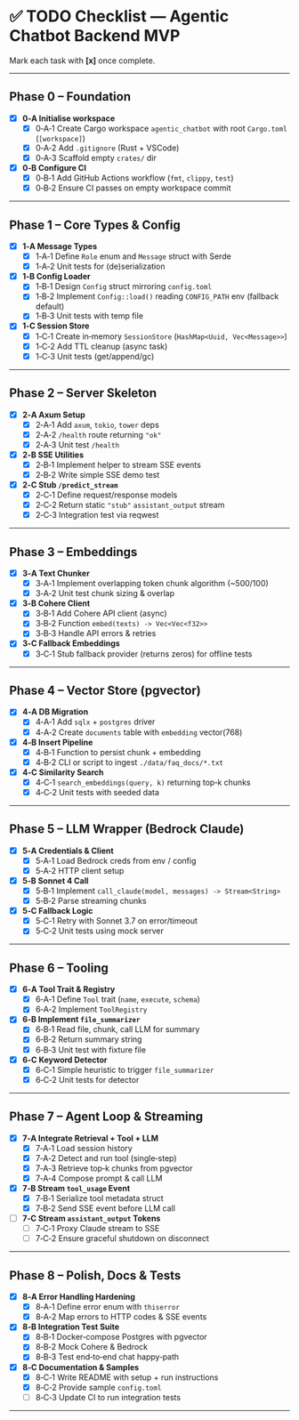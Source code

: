 # ✅ TODO Checklist — Agentic Chatbot Backend MVP

Mark each task with **[x]** once complete.

---

## Phase 0 – Foundation
- [X] **0‑A Initialise workspace**
  - [X] 0‑A‑1 Create Cargo workspace `agentic_chatbot` with root `Cargo.toml` (`[workspace]`)
  - [X] 0‑A‑2 Add `.gitignore` (Rust + VSCode)
  - [X] 0‑A‑3 Scaffold empty `crates/` dir
- [X] **0‑B Configure CI**
  - [X] 0‑B‑1 Add GitHub Actions workflow (`fmt`, `clippy`, `test`)
  - [X] 0‑B‑2 Ensure CI passes on empty workspace commit

---

## Phase 1 – Core Types & Config
- [X] **1‑A Message Types**
  - [X] 1‑A‑1 Define `Role` enum and `Message` struct with Serde
  - [X] 1‑A‑2 Unit tests for (de)serialization
- [X] **1‑B Config Loader**
  - [X] 1‑B‑1 Design `Config` struct mirroring `config.toml`
  - [X] 1‑B‑2 Implement `Config::load()` reading `CONFIG_PATH` env (fallback default)
  - [X] 1‑B‑3 Unit tests with temp file
- [X] **1‑C Session Store**
  - [X] 1‑C‑1 Create in‑memory `SessionStore` (`HashMap<Uuid, Vec<Message>>`)
  - [X] 1‑C‑2 Add TTL cleanup (async task)
  - [X] 1‑C‑3 Unit tests (get/append/gc)

---

## Phase 2 – Server Skeleton
- [X] **2‑A Axum Setup**
  - [X] 2‑A‑1 Add `axum`, `tokio`, `tower` deps
  - [X] 2‑A‑2 `/health` route returning `"ok"`
  - [X] 2‑A‑3 Unit test `/health`
- [X] **2‑B SSE Utilities**
  - [X] 2‑B‑1 Implement helper to stream SSE events
  - [X] 2‑B‑2 Write simple SSE demo test
- [X] **2‑C Stub `/predict_stream`**
  - [X] 2‑C‑1 Define request/response models
  - [X] 2‑C‑2 Return static `"stub"` `assistant_output` stream
  - [X] 2‑C‑3 Integration test via reqwest

---

## Phase 3 – Embeddings
- [X] **3‑A Text Chunker**
  - [X] 3‑A‑1 Implement overlapping token chunk algorithm (~500/100)
  - [X] 3‑A‑2 Unit test chunk sizing & overlap
- [X] **3‑B Cohere Client**
  - [X] 3‑B‑1 Add Cohere API client (async)
  - [X] 3‑B‑2 Function `embed(texts) -> Vec<Vec<f32>>`
  - [X] 3‑B‑3 Handle API errors & retries
- [X] **3‑C Fallback Embeddings**
  - [X] 3‑C‑1 Stub fallback provider (returns zeros) for offline tests

---

## Phase 4 – Vector Store (pgvector)
- [X] **4‑A DB Migration**
  - [X] 4‑A‑1 Add `sqlx` + `postgres` driver
  - [X] 4‑A‑2 Create `documents` table with `embedding` vector(768)
- [X] **4‑B Insert Pipeline**
  - [X] 4‑B‑1 Function to persist chunk + embedding
  - [X] 4‑B‑2 CLI or script to ingest `./data/faq_docs/*.txt`
- [X] **4‑C Similarity Search**
  - [X] 4‑C‑1 `search_embeddings(query, k)` returning top‑k chunks
  - [X] 4‑C‑2 Unit tests with seeded data

---

## Phase 5 – LLM Wrapper (Bedrock Claude)
- [X] **5‑A Credentials & Client**
  - [X] 5‑A‑1 Load Bedrock creds from env / config
  - [X] 5‑A‑2 HTTP client setup
- [X] **5‑B Sonnet 4 Call**
  - [X] 5‑B‑1 Implement `call_claude(model, messages) -> Stream<String>`
  - [X] 5‑B‑2 Parse streaming chunks
- [X] **5‑C Fallback Logic**
  - [X] 5‑C‑1 Retry with Sonnet 3.7 on error/timeout
  - [X] 5‑C‑2 Unit tests using mock server

---

## Phase 6 – Tooling
- [X] **6‑A Tool Trait & Registry**
  - [X] 6‑A‑1 Define `Tool` trait (`name`, `execute`, `schema`)
  - [X] 6‑A‑2 Implement `ToolRegistry`
- [X] **6‑B Implement `file_summarizer`**
  - [X] 6‑B‑1 Read file, chunk, call LLM for summary
  - [X] 6‑B‑2 Return summary string
  - [X] 6‑B‑3 Unit test with fixture file
- [X] **6‑C Keyword Detector**
  - [X] 6‑C‑1 Simple heuristic to trigger `file_summarizer`
  - [X] 6‑C‑2 Unit tests for detector

---

## Phase 7 – Agent Loop & Streaming
- [X] **7‑A Integrate Retrieval + Tool + LLM**
  - [X] 7‑A‑1 Load session history
  - [X] 7‑A‑2 Detect and run tool (single‑step)
  - [X] 7‑A‑3 Retrieve top‑k chunks from pgvector
  - [X] 7‑A‑4 Compose prompt & call LLM
- [X] **7‑B Stream `tool_usage` Event**
  - [X] 7‑B‑1 Serialize tool metadata struct
  - [X] 7‑B‑2 Send SSE event before LLM call
- [ ] **7‑C Stream `assistant_output` Tokens**
  - [ ] 7‑C‑1 Proxy Claude stream to SSE
  - [ ] 7‑C‑2 Ensure graceful shutdown on disconnect

---

## Phase 8 – Polish, Docs & Tests
- [X] **8‑A Error Handling Hardening**
  - [X] 8‑A‑1 Define error enum with `thiserror`
  - [X] 8‑A‑2 Map errors to HTTP codes & SSE events
- [X] **8‑B Integration Test Suite**
  - [X] 8‑B‑1 Docker‑compose Postgres with pgvector
  - [X] 8‑B‑2 Mock Cohere & Bedrock
  - [X] 8‑B‑3 Test end‑to‑end chat happy‑path
- [X] **8‑C Documentation & Samples**
  - [X] 8‑C‑1 Write README with setup + run instructions
  - [X] 8‑C‑2 Provide sample `config.toml`
  - [ ] 8‑C‑3 Update CI to run integration tests

---